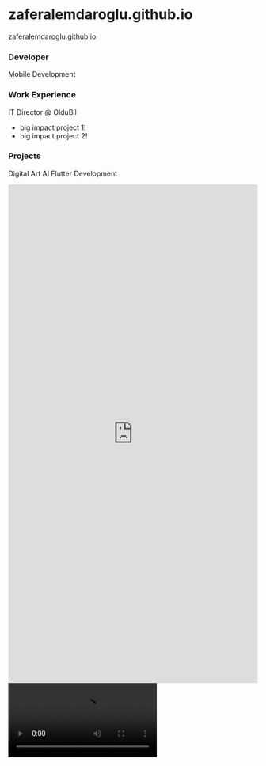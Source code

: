 # zaferalemdaroglu.github.io
zaferalemdaroglu.github.io

### Developer
Mobile Development

### Work Experience
IT Director @ OlduBil
- big impact project 1!
- big impact project 2!

### Projects
Digital Art AI
Flutter Development
<div style="width:100%;height:0px;position:relative;padding-bottom:200.000%;"><iframe src="https://streamable.com/e/fr95fv" frameborder="0" width="100%" height="100%" allowfullscreen style="width:100%;height:100%;position:absolute;left:0px;top:0px;overflow:hidden;"></iframe></div>


<video src="https://user-images.githubusercontent.com/169707/126715420-991ad821-9ac8-4b66-b79e-e0966e0f3a89.mp4" controls="controls" style="max-width: 730px;">
</video>
